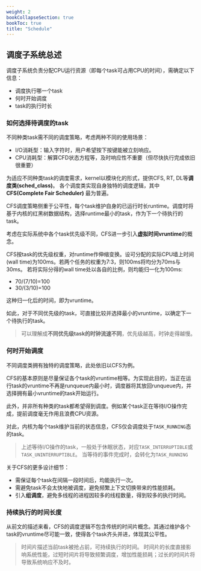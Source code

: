 ```yaml
---
weight: 2
bookCollapseSection: true
bookToc: true
title: "Schedule"
---
```


## 调度子系统总述

调度子系统负责分配CPU运行资源（即每个task可占用CPU的时间），需确定以下信息：
- 调度执行哪一个task
- 何时开始调度
- task的执行时长

### 如何选择待调度的task

不同种类task需不同的调度策略，考虑两种不同的使用场景：
- I/O消耗型：输入字符时，用户希望按下按键能被立刻响应。
- CPU消耗型：解算CFD状态方程等，及时响应性不重要（但尽快执行完成依旧很重要）

为适应不同种类task的调度需求，kernel以模块化的形式，提供CFS, RT, DL等**调度类(sched_class)**。
各个调度类实现自身独特的调度逻辑，其中 **CFS(Complete Fair Scheduler)** 最为普遍。

CFS调度策略侧重于公平性，每个task维护自身的已运行时长runtime。调度时将基于内核的红黑树数据结构，选择runtime最小的task，作为下一个待执行的task。

考虑在实际系统中各个task优先级不同，CFS进一步引入**虚拟时间vruntime**的概念。

CFS按task的优先级权重，对runtime作伸缩变换。设可分配的实际CPU墙上时间(wall time)为100ms。若两个任务的权重为7:3，则100ms将均分为70ms与30ms。
若将实际分得的wall time处以各自的比例，则均能归一化为100ms:
- 70/(7/10)=100
- 30/(3/10)=100

这种归一化后的时间，即为vruntime。

如此，对于不同优先级的task，可直接比较并选择最小的vruntime，以确定下一个待执行的task。

> 可以理解成**不同优先级task的时钟流速不同**，优先级越高，时钟走得越慢。


### 何时开始调度
不同调度类拥有独特的调度策略，此处依旧以CFS为例。

CFS的基本原则是尽量保证各个task的vruntime相等。为实现此目的，当正在运行task的vruntime不再是runqueue内最小时，调度器将其放回runqueue内，并选择拥有最小vruntime的task开始运行。

此外，并非所有种类的task都希望得到调度。例如某个task正在等待I/O操作完成，提前调度毫无作用且浪费CPU资源。

对此，内核为每个task维护当前的状态信息，CFS仅会调度处于`TASK_RUNNING`态的task。
> 上述等待I/O操作的task，一般处于休眠状态，对应`TASK_INTERRUPTIBLE`或`TASK_UNINTERRUPTIBLE`。
> 当等待的事件完成时，会转化为`TASK_RUNNING`

关于CFS的更多设计细节：
- 需保证每个task在间隔一段时间后，均能执行一次。
- 需避免task不会太快地被调度，避免频繁上下文切换带来的性能损耗。
- 引入**组调度**，避免多线程的进程因较多的线程数量，得到较多的执行时间。


### 持续执行的时间长度

从前文的描述来看，CFS的调度逻辑不包含传统的时间片概念。其通过维护各个task的vruntime尽可能一致，使得各个task齐头并进，体现其公平性。

> 时间片描述当前task被抢占前，可持续执行的时间。
> 时间片的长度直接影响系统性能，过短时间片将导致频繁调度，增加性能损耗；过长的时间片将导致系统响应不及时。